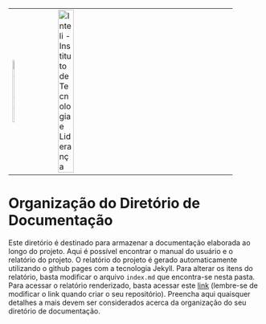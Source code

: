 <table>
<tr>
<td>
<a href= "https://www2.gerdau.com.br/"><img src="https://upload.wikimedia.org/wikipedia/commons/thumb/8/89/Gerdau_logo_%282011%29.svg/1200px-Gerdau_logo_%282011%29.svg.png" alt="Gerdau" border="0" width="20%"></a>
</td>
<td><a href= "https://www.inteli.edu.br/"><img src="https://www.inteli.edu.br/wp-content/uploads/2021/08/20172028/marca_1-2.png" alt="Inteli - Instituto de Tecnologia e Liderança" border="0" width="30%"></a>
</td>
</tr>
</table>

# Organização do Diretório de Documentação

Este diretório é destinado para armazenar a documentação elaborada ao longo do projeto. Aqui é possível encontrar o manual do usuário e o relatório do projeto. O relatório do projeto é gerado automaticamente utilizando o github pages com a tecnologia Jekyll. Para alterar os itens do relatório, basta modificar o arquivo `index.md` que encontra-se nesta pasta. Para acessar o relatório renderizado, basta acessar este [link](https://2023m5t2-inteli.github.io/template/) (lembre-se de modificar o link quando criar o seu repositório). Preencha aqui quaisquer detalhes a mais devem ser considerados acerca da organização do seu diretório de documentação.




